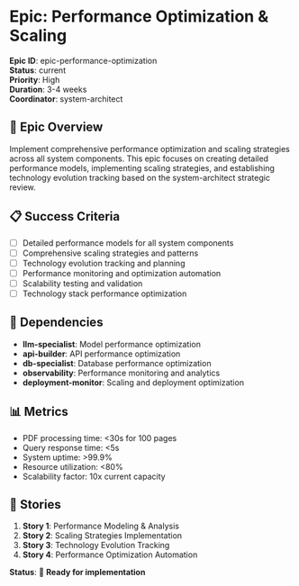 # Epic: Performance Optimization & Scaling

**Epic ID**: epic-performance-optimization  
**Status**: current  
**Priority**: High  
**Duration**: 3-4 weeks  
**Coordinator**: system-architect  

## 🎯 Epic Overview

Implement comprehensive performance optimization and scaling strategies across all system components. This epic focuses on creating detailed performance models, implementing scaling strategies, and establishing technology evolution tracking based on the system-architect strategic review.

## 📋 Success Criteria

- [ ] Detailed performance models for all system components
- [ ] Comprehensive scaling strategies and patterns
- [ ] Technology evolution tracking and planning
- [ ] Performance monitoring and optimization automation
- [ ] Scalability testing and validation
- [ ] Technology stack performance optimization

## 🔗 Dependencies

- **llm-specialist**: Model performance optimization
- **api-builder**: API performance optimization
- **db-specialist**: Database performance optimization
- **observability**: Performance monitoring and analytics
- **deployment-monitor**: Scaling and deployment optimization

## 📊 Metrics

- PDF processing time: <30s for 100 pages
- Query response time: <5s
- System uptime: >99.9%
- Resource utilization: <80%
- Scalability factor: 10x current capacity

## 🚀 Stories

1. **Story 1**: Performance Modeling & Analysis
2. **Story 2**: Scaling Strategies Implementation
3. **Story 3**: Technology Evolution Tracking
4. **Story 4**: Performance Optimization Automation

**Status**: 🚀 **Ready for implementation** 
